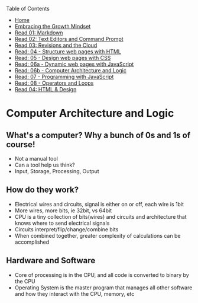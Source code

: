 Table of Contents
* [Home](https://nickmagruder.github.io/reading-notes/)
* [Embracing the Growth Mindset](growth_mindset.md)
* [Read 01: Markdown](markdown.md)
* [Read 02: Text Editors and Command Prompt](text_editors.md)
* [Read 03: Revisions and the Cloud](read_03.md)
* [Read: 04 - Structure web pages with HTML](read_04.md)
* [Read: 05 - Design web pages with CSS](read_05.md)
* [Read: 06a - Dynamic web pages with JavaScript](read_06a.md)
* [Read: 06b - Computer Architecture and Logic](read_06b.md)
* [Read: 07 - Programming with JavaScript](read_07.md)
* [Read: 08 - Operators and Loops](read_08.md)
* [Read 04: HTML & Design](read_04.md)

# Computer Architecture and Logic

## What's a computer? Why a bunch of 0s and 1s of course!
* Not a manual tool
* Can a tool help us think?
* Input, Storage, Processing, Output

## How do they work?
* Electrical wires and circuits, signal is either on or off, each wire is 1bit
* More wires, more bits, ie 32bit, vs 64bit
* CPU is a tiny collection of bits(wires) and circuits and architecture that knows where to send electrical signals
* Circuits interpret/flip/change/combine bits
* When combined together, greater complexity of calculations can be accomplished

## Hardware and Software
* Core of processing is in the CPU, and all code is converted to binary by the CPU
* Operating System is the master program that manages all other software and how they interact with the CPU, memory, etc

